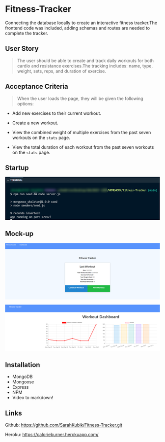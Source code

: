 # Fitness-Tracker

Connecting the database locally to create an interactive fitness tracker.The frontend code was included, adding schemas and routes are needed to complete the tracker.

## User Story

> The user should be able to create and track daily workouts for both cardio and resistance exercises.The tracking includes: name, type, weight, sets, reps, and duration of exercise.

## Acceptance Criteria

>When the user loads the page, they will be given the following options:

* Add new exercises to their current workout.

* Create a new workout.

* View the combined weight of multiple exercises from the past seven workouts on the `stats` page.

* View the total duration of each workout from the past seven workouts on the `stats` page.

## Startup

![Startup](public\assets\startup.png)

## Mock-up

![Stats](public/assets/stats.png)

![Dashboard](public/assets/Dashboard.png)

## Installation

* MongoDB
* Mongoose
* Express
* NPM
* Video to markdown!

## Links

Github: <https://github.com/SarahKubik/Fitness-Tracker.git>

Heroku: <https://calorieburner.herokuapp.com/>
